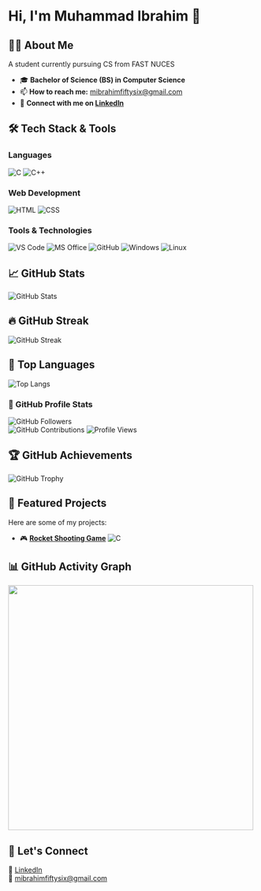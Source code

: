 # Hi, I'm Muhammad Ibrahim 👋

## 👨‍🎓 About Me  
A student currently pursuing CS from FAST NUCES 

<!--![Profile Views](https://komarev.com/ghpvc/?username=maybethemuhammadibrahim&color=ff0050&style=flat)-->  
<!--![Profile Views](https://shields.io/badge/dynamic/json?color=ff0050&label=Profile%20Views&query=value&url=https://api.countapi.xyz/hit/maybethemuhammadibrahim/visits)-->

- 🎓 **Bachelor of Science (BS) in Computer Science**  
- 📫 **How to reach me:** mibrahimfiftysix@gmail.com  
- 🔗 **Connect with me on [LinkedIn](https://www.linkedin.com/)**

## 🛠️ Tech Stack & Tools

### **Languages**
![C](https://img.shields.io/badge/-C-A8B9CC?style=flat&logo=c&logoColor=white)
![C++](https://img.shields.io/badge/-C++-00599C?style=flat&logo=c%2B%2B&logoColor=white)

### **Web Development**
![HTML](https://img.shields.io/badge/-HTML-E34F26?style=flat&logo=html5&logoColor=white)
![CSS](https://img.shields.io/badge/-CSS-1572B6?style=flat&logo=css3&logoColor=white)

### **Tools & Technologies**
![VS Code](https://img.shields.io/badge/-VS%20Code-007ACC?style=flat&logo=visual-studio-code&logoColor=white)
![MS Office](https://img.shields.io/badge/-MS%20Office-D83B01?style=flat&logo=microsoft-office&logoColor=white)
![GitHub](https://img.shields.io/badge/-GitHub-181717?style=flat&logo=github&logoColor=white)
![Windows](https://img.shields.io/badge/-Windows-0078D6?style=flat&logo=windows&logoColor=white)
![Linux](https://img.shields.io/badge/-Linux-FCC624?style=flat&logo=linux&logoColor=black)

## 📈 GitHub Stats

![GitHub Stats](https://github-readme-stats.vercel.app/api?username=maybethemuhammadibrahim&show_icons=true&count_private=true&theme=radical&card_width=497)

## 🔥 GitHub Streak

![GitHub Streak](https://github-readme-streak-stats.herokuapp.com/?user=maybethemuhammadibrahim&theme=radical)

## 🚀 Top Languages

![Top Langs](https://github-readme-stats.vercel.app/api/top-langs/?username=maybethemuhammadibrahim&layout=compact&theme=radical&card_width=497)

### 👥 GitHub Profile Stats  
![GitHub Followers](https://img.shields.io/github/followers/maybethemuhammadibrahim?label=Followers&style=flat&color=red)  
![GitHub Contributions](https://custom-icon-badges.herokuapp.com/badge/dynamic/json?color=blue&label=Total%20Contributions&query=totalContributions&url=https://api.github.com/users/maybethemuhammadibrahim)
![Profile Views](https://komarev.com/ghpvc/?username=maybethemuhammadibrahim&label=Profile%20Views&color=ff0050&style=flat)

## 🏆 GitHub Achievements

![GitHub Trophy](https://github-profile-trophy.vercel.app/?username=maybethemuhammadibrahim&theme=radical)

## 🚀 Featured Projects
Here are some of my projects:

- 🎮 **[Rocket Shooting Game](https://github.com/maybethemuhammadibrahim/PF_RocketGame)** ![C](https://img.shields.io/badge/-C-A8B9CC?style=flat&logo=c&logoColor=white)

## 📊 GitHub Activity Graph

<div align="left">
  <img src="https://github-readme-activity-graph.vercel.app/graph?username=maybethemuhammadibrahim&theme=github-dark" width="497px"/>
</div>

## 🤝 Let's Connect  
🔗 [LinkedIn](https://www.linkedin.com/in/muhammad-obaid-ullah-29b6b0323/)  
📧 mibrahimfiftysix@gmail.com
